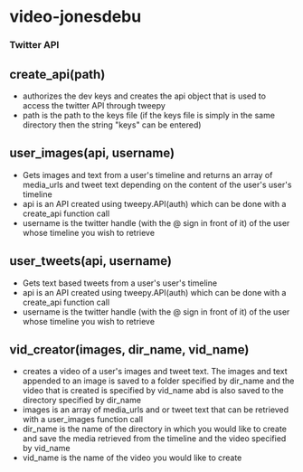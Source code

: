 # video-jonesdebu
### Twitter API
##  create_api(path)
  * authorizes the dev keys and creates the api object that is used to access the twitter API through tweepy
  * path is the path to the keys file (if the keys file is simply in the same directory then the string "keys" can be entered)

##  user_images(api, username)
  * Gets images and text from a user's timeline and returns an array of media_urls and tweet text depending on the content of the user's user's timeline
  * api is an API created using tweepy.API(auth) which can be done with a create_api function call
  * username is the twitter handle (with the @ sign in front of it) of the user whose timeline you wish to retrieve

## user_tweets(api, username)
  * Gets text based tweets from a user's user's timeline
  * api is an API created using tweepy.API(auth) which can be done with a create_api function call
  * username is the twitter handle (with the @ sign in front of it) of the user whose timeline you wish to retrieve

## vid_creator(images, dir_name, vid_name)
  * creates a video of a user's images and tweet text. The images and text appended to an image is saved to a folder specified by dir_name and the video that is created is specified by vid_name abd is also saved to the directory specified by dir_name
  * images is an array of media_urls and or tweet text that can be retrieved with a user_images function call
  * dir_name is the name of the directory in which you would like to create and save the media retrieved from the timeline and the video specified by vid_name
  * vid_name is the name of the video you would like to create
